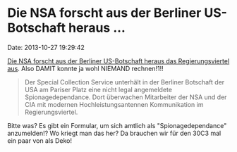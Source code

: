 Die NSA forscht aus der Berliner US-Botschaft heraus \...
=========================================================

Date: 2013-10-27 19:29:42

[Die NSA forscht aus der Berliner US-Botschaft heraus das
Regierungsviertel aus](http://spiegel.de/article.do?id=930193). Also
DAMIT konnte ja wohl NIEMAND rechnen!1!!

> Der Special Collection Service unterhält in der Berliner Botschaft der
> USA am Pariser Platz eine nicht legal angemeldete Spionagedependance.
> Dort überwachen Mitarbeiter der NSA und der CIA mit modernen
> Hochleistungsantennen Kommunikation im Regierungsviertel.

Bitte was? Es gibt ein Formular, um sich amtlich als
\"Spionagedependance\" anzumelden!? Wo kriegt man das her? Da brauchen
wir für den 30C3 mal ein paar von als Deko!
